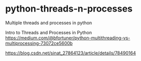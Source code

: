 # python-threads-n-processes
Multiple threads and processes in python

Intro to Threads and Processes in Python
https://medium.com/@bfortuner/python-multithreading-vs-multiprocessing-73072ce5600b

https://blog.csdn.net/sinat_27864123/article/details/78490164

